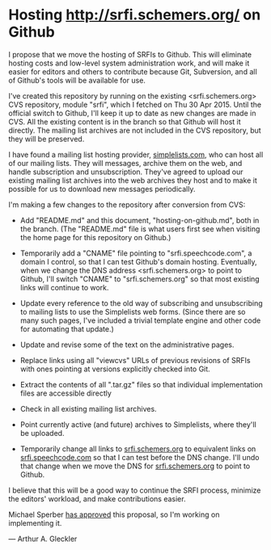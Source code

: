 # Hosting http://srfi.schemers.org/ on Github

I propose that we move the hosting of SRFIs to Github.  This will eliminate hosting costs and low-level system administration work, and will make it easier for editors and others to contribute because Git, Subversion, and all of Github's tools will be available for use.

I've created this repository by running <cvs2git> on the existing <srfi.schemers.org> CVS repository, module "srfi", which I fetched on Thu 30 Apr 2015.  Until the official switch to Github, I'll keep it up to date as new changes are made in CVS.  All the existing content is in the <gh-pages> branch so that Github will host it directly.  The mailing list archives are not included in the CVS repository, but they will be preserved.

I have found a mailing list hosting provider, [simplelists.com](https://www.simplelists.com), who can host all of our mailing lists.  They will messages, archive them on the web, and handle subscription and unsubscription. They've agreed to upload our existing mailing list archives into the web archives they host and to make it possible for us to download new messages periodically.

I'm making a few changes to the repository after conversion from CVS:

- Add "README.md" and this document, "hosting-on-github.md", both in the <master> branch.  (The "README.md" file is what users first see when visiting the home page for this repository on Github.)

- Temporarily add a "CNAME" file pointing to "srfi.speechcode.com", a domain I control, so that I can test Github's domain hosting. Eventually, when we change the DNS address <srfi.schemers.org> to point to Github, I'll switch "CNAME" to "srfi.schemers.org" so that most existing links will continue to work.

- Update every reference to the old way of subscribing and unsubscribing to mailing lists to use the Simplelists web forms. (Since there are so many such pages, I've included a trivial template engine and other code for automating that update.)

- Update and revise some of the text on the administrative pages.

- Replace links using all "viewcvs" URLs of previous revisions of SRFIs with ones pointing at versions explicitly checked into Git.

- Extract the contents of all ".tar.gz" files so that individual implementation files are accessible directly

- Check in all existing mailing list archives.

- Point currently active (and future) archives to Simplelists, where they'll be uploaded.

- Temporarily change all links to [srfi.schemers.org](http://srfi.schemers.org/) to equivalent links on [srfi.speechcode.com](http://srfi.speechcode.com/) so that I can test before the DNS change.  I'll undo that change when we move the DNS for [srfi.schemers.org](http://srfi.schemers.org/) to point to Github.

I believe that this will be a good way to continue the SRFI process, minimize the editors' workload, and make contributions easier.

Michael Sperber [has approved](http://permalink.gmane.org/gmane.lisp.scheme.srfi.announce/117) this proposal, so I'm working on implementing it.

— Arthur A. Gleckler
